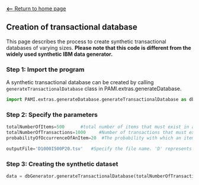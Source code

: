 [__<--__ Return to home page](index.html)

## Creation of transactional database

This page describes the process to create synthetic transactional databases of varying sizes. __Please note that this code is different from the widely used 
synthetic IBM data generator.__

### Step 1: Import the program
A synthetic transactional database can be created by calling `generateTransactionalDatabase` class in PAMI.extras.generateDatabase. 

```Python
import PAMI.extras.generateDatabase.generateTransactionalDatabase as dbGenerator
```
### Step 2: Specify the parameters

```Python
totalNumberOfItems=500      #total number of items that must exist in a database. Symbol used for this term is I
totalNumberOfTransactions=1000     #Number of transactions that must exist in a database. Symbol used for this term is D
probabilityOfOccurrenceOfAnItem=20  #The probability with which an item must occur in a transaction. The value ranges between 0 to 100. Symbol used for this term is P

outputFile='D1000I500P20.tsv'   #Specify the file name. 'D' represents the database size, 'I' represents the total number of items and 'P' represents the probability of occurrence of an item in a database
```
### Step 3: Creating the synthetic dataset

```Python
data = dbGenerator.generateTransactionalDatabase(totalNumberOfTransactions, totalNumberOfItems, probabilityOfOccurrenceOfAnItem, outputFile)
```
